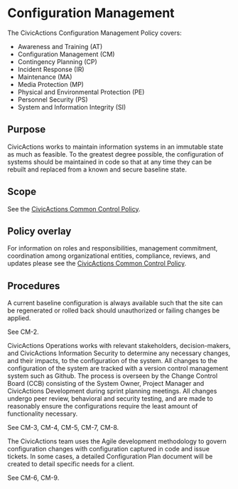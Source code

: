 # Configuration Management

The CivicActions Configuration Management Policy covers:

* Awareness and Training (AT)
* Configuration Management (CM)
* Contingency Planning (CP)
* Incident Response (IR)
* Maintenance (MA)
* Media Protection (MP)
* Physical and Environmental Protection (PE)
* Personnel Security (PS)
* System and Information Integrity (SI)

## Purpose

CivicActions works to maintain information systems in an immutable state as much as
feasible. To the greatest degree possible, the configuration of systems should be
maintained in code so that at any time they can be rebuilt and replaced from a known and
secure baseline state.

## Scope

See the [CivicActions Common Control Policy](CivicActions-Common-Control-Policy.md).

## Policy overlay

For information on roles and responsibilities, management commitment, coordination among
organizational entities, compliance, reviews, and updates please see the
[CivicActions Common Control Policy](CivicActions-Common-Control-Policy.md).

## Procedures

A current baseline configuration is always available such that the site can be regenerated
or rolled back should unauthorized or failing changes be applied.

See CM-2.

CivicActions Operations works with relevant stakeholders, decision-makers, and
CivicActions Information Security to determine any necessary changes, and their impacts,
to the configuration of the system. All changes to the configuration of the system are
tracked with a version control management system such as Github. The process is overseen
by the Change Control Board (CCB) consisting of the System Owner, Project Manager and
CivicActions Development during sprint planning meetings. All changes undergo peer review,
behavioral and security testing, and are made to reasonably ensure the configurations
require the least amount of functionality necessary.

See CM-3, CM-4, CM-5, CM-7, CM-8.

The CivicActions team uses the Agile development methodology to govern configuration
changes with configuration captured in code and issue tickets. In some cases, a detailed
Configuration Plan document will be created to detail specific needs for a client.

See CM-6, CM-9. 
